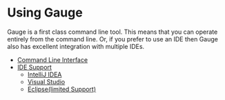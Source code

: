 # Using Gauge


Gauge is a first class command line tool. This means that you can
operate entirely from the command line. Or, if you prefer to use an
IDE then Gauge also has excellent integration with multiple IDEs.

* [Command Line Interface](../cli/README.md)
* [IDE Support](../ide_support/README.md)
  * [IntelliJ IDEA](../ide_support/intellij_idea.md)
  * [Visual Studio](../ide_support/visual_studio.md)
  * [Eclipse(limited Support)](../ide_support/eclipse.md)

